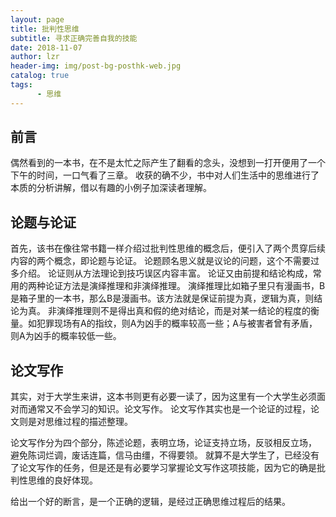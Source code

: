 ```yaml
---
layout: page
title: 批判性思维
subtitle: 寻求正确完善自我的技能
date: 2018-11-07
author: lzr
header-img: img/post-bg-posthk-web.jpg
catalog: true
tags:
      - 思维
---
```


## 前言

偶然看到的一本书，在不是太忙之际产生了翻看的念头，没想到一打开便用了一个下午的时间，一口气看了三章。
收获的确不少，书中对人们生活中的思维进行了本质的分析讲解，借以有趣的小例子加深读者理解。

## 论题与论证

首先，该书在像往常书籍一样介绍过批判性思维的概念后，便引入了两个贯穿后续内容的两个概念，即论题与论证。
论题顾名思义就是议论的问题，这个不需要过多介绍。
论证则从方法理论到技巧误区内容丰富。
论证又由前提和结论构成，常用的两种论证方法是演绎推理和非演绎推理。
演绎推理比如箱子里只有漫画书，B是箱子里的一本书，那么B是漫画书。该方法就是保证前提为真，逻辑为真，则结论为真。
非演绎推理则不是得出真和假的绝对结论，而是对某一结论的程度的衡量。如犯罪现场有A的指纹，则A为凶手的概率较高一些；A与被害者曾有矛盾，则A为凶手的概率较低一些。

## 论文写作

其实，对于大学生来讲，这本书则更有必要一读了，因为这里有一个大学生必须面对而通常又不会学习的知识。论文写作。
论文写作其实也是一个论证的过程，论文则是对思维过程的描述整理。

论文写作分为四个部分，陈述论题，表明立场，论证支持立场，反驳相反立场，
避免陈词烂调，废话连篇，信马由缰，不得要领。
就算不是大学生了，已经没有了论文写作的任务，但是还是有必要学习掌握论文写作这项技能，因为它的确是批判性思维的良好体现。

给出一个好的断言，是一个正确的逻辑，是经过正确思维过程后的结果。
